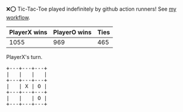 :x::o: Tic-Tac-Toe played indefinitely by github action runners! See [my workflow](.github/workflows/play.yaml).

|PlayerX wins|PlayerO wins|Ties|
|-|-|-|
|1055|969|465|

PlayerX's turn.

<pre>
+---+---+---+
|   |   |   |
+---+---+---+
|   | X | O |
+---+---+---+
|   |   | O |
+---+---+---+
</pre>